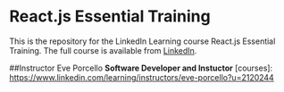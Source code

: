 # React.js Essential Training
This is the repository for the LinkedIn Learning course React.js Essential Training. The full course is available from [LinkedIn].

##Instructor
Eve Porcello
__Software Developer and Instuctor__
[courses]: https://www.linkedin.com/learning/instructors/eve-porcello?u=2120244

[LinkedIn]: https://www.linkedin.com/learning/react-js-essential-training-14836121/building-modern-user-interfaces-with-react?autoplay=true&contextUrn=urn%3Ali%3AlyndaLearningPath%3A56d7aa033dd559b764b88a93&resume=false&u=2120244
